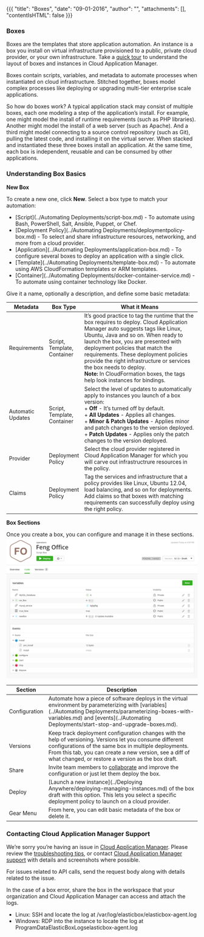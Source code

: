 {{{
"title": "Boxes",
"date": "09-01-2016",
"author": "",
"attachments": [],
"contentIsHTML": false
}}}

### Boxes

Boxes are the templates that store application automation. An instance is a box you install on virtual infrastructure provisioned to a public, private cloud provider, or your own infrastructure. Take a [quick tour](//www.ctl.io/guides/) to understand the layout of boxes and instances in Cloud Application Manager.

Boxes contain scripts, variables, and metadata to automate processes when instantiated on cloud infrastructure. Stitched together, boxes model complex processes like deploying or upgrading multi-tier enterprise scale applications.

So how do boxes work? A typical application stack may consist of multiple boxes, each one modeling a step of the application’s install. For example, one might model the install of runtime requirements (such as PHP libraries). Another might model the install of a web server (such as Apache). And a third might model connecting to a source control repository (such as Git), pulling the latest code, and installing it on the virtual server. When stacked and instantiated these three boxes install an application. At the same time, each box is independent, reusable and can be consumed by other applications.

### Understanding Box Basics

**New Box**

To create a new one, click **New**. Select a box type to match your automation:
* [Script](../Automating Deployments/script-box.md) - To automate using Bash, PowerShell, Salt, Ansible, Puppet, or Chef.
* [Deployment Policy](../Automating Deployments/deploymentpolicy-box.md) - To select and share infrastructure resources, networking, and more from a cloud provider.
* [Application](../Automating Deployments/application-box.md) - To configure several boxes to deploy an application with a single click.
* [Template](../Automating Deployments/template-box.md) - To automate using AWS CloudFormation templates or ARM templates.
* [Container](../Automating Deployments/docker-container-service.md) - To automate using container technology like Docker.

Give it a name, optionally a description, and define some basic metadata:

| Metadata | Box Type | What it Means |
|--------------|--------------|---------------------|
| Requirements | Script,<br> Template,<br> Container | It’s good practice to tag the runtime that the box requires to deploy. Cloud Application Manager auto suggests tags like Linux, Ubuntu, Java and so on. When ready to launch the box, you are presented with deployment policies that match the requirements. These deployment policies provide the right infrastructure or services the box needs to deploy.<br>**Note:** In CloudFormation boxes, the tags help look instances for bindings. |
| Automatic<br>Updates | Script,<br>Template,<br>Container | Select the level of updates to automatically apply to instances you launch of a box version:<br>+ **Off** - It’s turned off by default.<br>+ **All Updates** - Applies all changes.<br>+ **Minor & Patch Updates** - Applies minor and patch changes to the version deployed.<br>+ **Patch Updates** - Applies only the patch changes to the version deployed. |
| Provider | Deployment<br>Policy | Select the cloud provider registered in Cloud Application Manager for which you will carve out infrastructrure resources in the policy. |
| Claims | Deployment<br>Policy | Tag the services and infrastructure that a policy provides like Linux, Ubuntu 12.04, load balancing, and so on for deployments. Add claims so that boxes with matching requirements can successfully deploy using the right policy. |

**Box Sections**

Once you create a box, you can configure and manage it in these sections.
![core-concepts-boxes1.png](../../images/cloud-application-manager/core-concepts-boxes1.png)

| Section | Description |
|------------|----------------|
| Configuration | Automate how a piece of software deploys in the virtual environment by parameterizing with [variables](../Automating Deployments/parameterizing-boxes-with-variables.md) and [events](../Automating Deployments/start-stop-and-upgrade-boxes.md). |
| Versions | Keep track deployment configuration changes with the help of versioning. Versions let you consume different configurations of the same box in multiple deployments. From this tab, you can create a new version, see a diff of what changed, or restore a version as the box draft. |
| Share | Invite team members to [collaborate](./workspaces-and-collaboration.md) and improve the configuration or just let them deploy the box. |
| Deploy | [Launch a new instance](../Deploying Anywhere/deploying-managing-instances.md) of the box draft with this option. This lets you select a specific deployment policy to launch on a cloud provider. |
| Gear Menu | From here, you can edit basic metadata of the box or delete it. |

### Contacting Cloud Application Manager Support

We’re sorry you’re having an issue in [Cloud Application Manager](https://www.ctl.io/cloud-application-manager/). Please review the [troubleshooting tips](../Troubleshooting/troubleshooting-tips.md), or contact [Cloud Application Manager support](mailto:incident@CenturyLink.com) with details and screenshots where possible.

For issues related to API calls, send the request body along with details related to the issue.

In the case of a box error, share the box in the workspace that your organization and Cloud Application Manager can access and attach the logs.
* Linux: SSH and locate the log at /var/log/elasticbox/elasticbox-agent.log
* Windows: RDP into the instance to locate the log at ProgramDataElasticBoxLogselasticbox-agent.log
